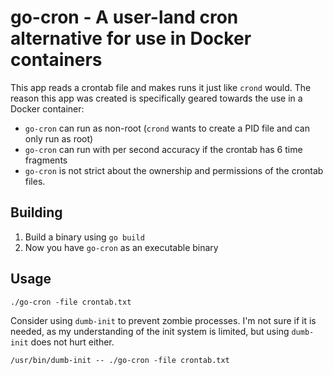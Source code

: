 # go-cron - A user-land cron alternative for use in Docker containers

This app reads a crontab file and makes runs it just like `crond` would.
The reason this app was created is specifically geared towards the use in a Docker container:
- `go-cron` can run as non-root (`crond` wants to create a PID file and can only run as root)
- `go-cron` can run with per second accuracy if the crontab has 6 time fragments
- `go-cron` is not strict about the ownership and permissions of the crontab files.


## Building
1. Build a binary using `go build`
2. Now you have `go-cron` as an executable binary

## Usage
```
./go-cron -file crontab.txt
```
Consider using `dumb-init` to prevent zombie processes. I'm not sure if it is needed, as my understanding of the init system is limited, but using `dumb-init` does not hurt either.
```
/usr/bin/dumb-init -- ./go-cron -file crontab.txt
```
